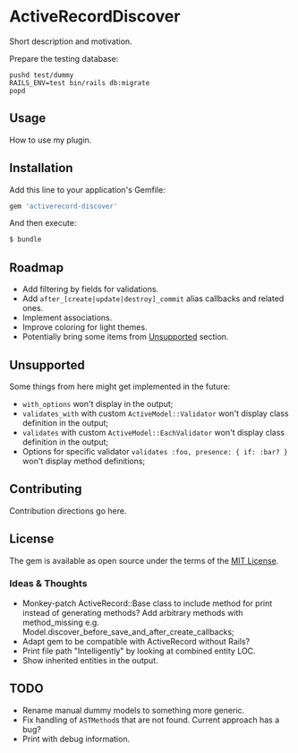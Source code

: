 # ActiveRecordDiscover
Short description and motivation.

Prepare the testing database:
```
pushd test/dummy
RAILS_ENV=test bin/rails db:migrate
popd
```

## Usage
How to use my plugin.

## Installation
Add this line to your application's Gemfile:

```ruby
gem 'activerecord-discover'
```

And then execute:
```bash
$ bundle
```

## Roadmap
- Add filtering by fields for validations.
- Add `after_[create|update|destroy]_commit` alias callbacks and related ones.
- Implement associations.
- Improve coloring for light themes.
- Potentially bring some items from [Unsupported](#unsupported) section.

## Unsupported
Some things from here might get implemented in the future:
- `with_options` won't display in the output;
- `validates_with` with custom `ActiveModel::Validator` won't display class definition in the output;
- `validates` with custom `ActiveModel::EachValidator` won't display class definition in the output;
- Options for specific validator `validates :foo, presence: { if: :bar? }` won't display method definitions;

## Contributing
Contribution directions go here.

## License
The gem is available as open source under the terms of the [MIT License](https://opensource.org/licenses/MIT).

### Ideas & Thoughts
- Monkey-patch ActiveRecord::Base class to include method for print instead of generating methods?
Add arbitrary methods with method_missing e.g. Model.discover_before_save_and_after_create_callbacks;
- Adapt gem to be compatible with ActiveRecord without Rails?
- Print file path "Intelligently" by looking at combined entity LOC.
- Show inherited entities in the output.

## TODO
- Rename manual dummy models to something more generic.
- Fix handling of `ASTMethod`s that are not found. Current approach has a bug?
- Print with debug information.
